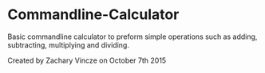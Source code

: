 # Commandline-Calculator
Basic commandline calculator to preform simple operations such as adding, subtracting, multiplying and dividing.

Created by Zachary Vincze on October 7th 2015
